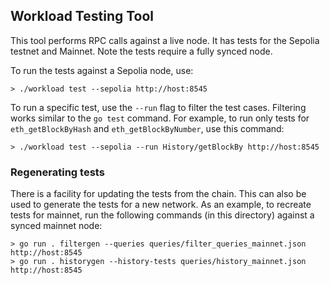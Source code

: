 ## Workload Testing Tool

This tool performs RPC calls against a live node. It has tests for the Sepolia testnet and
Mainnet. Note the tests require a fully synced node.

To run the tests against a Sepolia node, use:

```shell
> ./workload test --sepolia http://host:8545
```

To run a specific test, use the `--run` flag to filter the test cases. Filtering works
similar to the `go test` command. For example, to run only tests for `eth_getBlockByHash`
and `eth_getBlockByNumber`, use this command:

```
> ./workload test --sepolia --run History/getBlockBy http://host:8545
```

### Regenerating tests

There is a facility for updating the tests from the chain. This can also be used to
generate the tests for a new network. As an example, to recreate tests for mainnet, run
the following commands (in this directory) against a synced mainnet node:

```shell
> go run . filtergen --queries queries/filter_queries_mainnet.json http://host:8545
> go run . historygen --history-tests queries/history_mainnet.json http://host:8545
```
